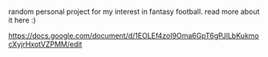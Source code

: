 random personal project for my interest in fantasy football. read more about it here :)

https://docs.google.com/document/d/1EOLEf4zoI9Oma6GpT6gPJlLbKukmocXyjrHxotVZPMM/edit
